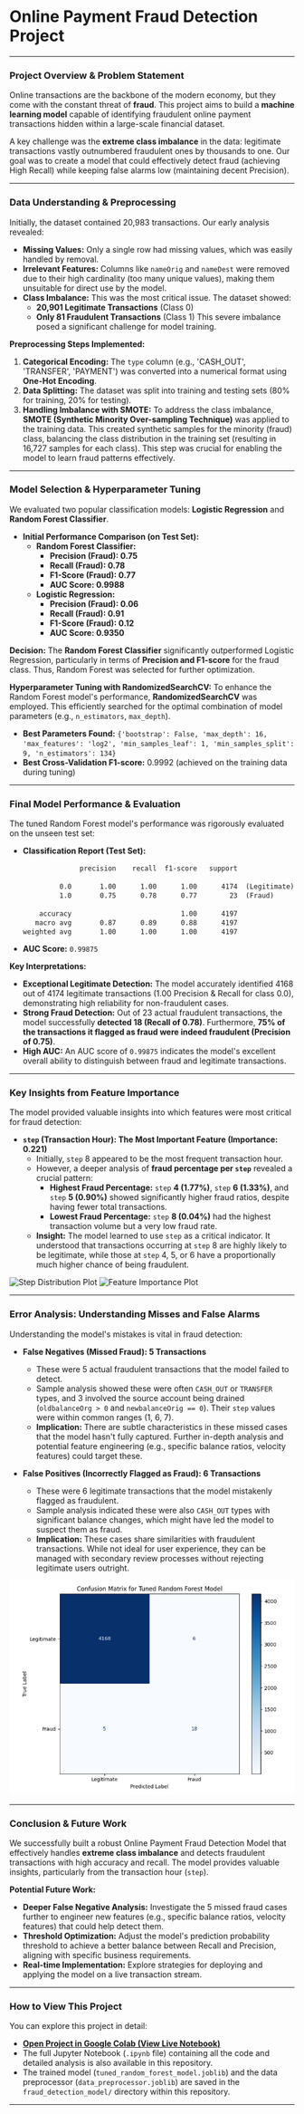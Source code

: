 # Online Payment Fraud Detection Project

---

### **Project Overview & Problem Statement**

Online transactions are the backbone of the modern economy, but they come with the constant threat of **fraud**. This project aims to build a **machine learning model** capable of identifying fraudulent online payment transactions hidden within a large-scale financial dataset.

A key challenge was the **extreme class imbalance** in the data: legitimate transactions vastly outnumbered fraudulent ones by thousands to one. Our goal was to create a model that could effectively detect fraud (achieving High Recall) while keeping false alarms low (maintaining decent Precision).

---

### **Data Understanding & Preprocessing**

Initially, the dataset contained 20,983 transactions. Our early analysis revealed:

* **Missing Values:** Only a single row had missing values, which was easily handled by removal.
* **Irrelevant Features:** Columns like `nameOrig` and `nameDest` were removed due to their high cardinality (too many unique values), making them unsuitable for direct use by the model.
* **Class Imbalance:** This was the most critical issue. The dataset showed:
    * **20,901 Legitimate Transactions** (Class 0)
    * **Only 81 Fraudulent Transactions** (Class 1)
    This severe imbalance posed a significant challenge for model training.

**Preprocessing Steps Implemented:**

1.  **Categorical Encoding:** The `type` column (e.g., 'CASH_OUT', 'TRANSFER', 'PAYMENT') was converted into a numerical format using **One-Hot Encoding**.
2.  **Data Splitting:** The dataset was split into training and testing sets (80% for training, 20% for testing).
3.  **Handling Imbalance with SMOTE:** To address the class imbalance, **SMOTE (Synthetic Minority Over-sampling Technique)** was applied to the training data. This created synthetic samples for the minority (fraud) class, balancing the class distribution in the training set (resulting in 16,727 samples for each class). This step was crucial for enabling the model to learn fraud patterns effectively.

---

### **Model Selection & Hyperparameter Tuning**

We evaluated two popular classification models: **Logistic Regression** and **Random Forest Classifier**.

* **Initial Performance Comparison (on Test Set):**
    * **Random Forest Classifier:**
        * **Precision (Fraud): 0.75**
        * **Recall (Fraud): 0.78**
        * **F1-Score (Fraud): 0.77**
        * **AUC Score: 0.9988**
    * **Logistic Regression:**
        * **Precision (Fraud): 0.06**
        * **Recall (Fraud): 0.91**
        * **F1-Score (Fraud): 0.12**
        * **AUC Score: 0.9350**

**Decision:** The **Random Forest Classifier** significantly outperformed Logistic Regression, particularly in terms of **Precision and F1-score** for the fraud class. Thus, Random Forest was selected for further optimization.

**Hyperparameter Tuning with RandomizedSearchCV:**
To enhance the Random Forest model's performance, **RandomizedSearchCV** was employed. This efficiently searched for the optimal combination of model parameters (e.g., `n_estimators`, `max_depth`).

* **Best Parameters Found:** `{'bootstrap': False, 'max_depth': 16, 'max_features': 'log2', 'min_samples_leaf': 1, 'min_samples_split': 9, 'n_estimators': 134}`
* **Best Cross-Validation F1-score:** 0.9992 (achieved on the training data during tuning)

---

### **Final Model Performance & Evaluation**

The tuned Random Forest model's performance was rigorously evaluated on the unseen test set:

* **Classification Report (Test Set):**
    ```
                  precision    recall  f1-score   support

             0.0       1.00      1.00      1.00      4174  (Legitimate)
             1.0       0.75      0.78      0.77        23  (Fraud)

        accuracy                           1.00      4197
       macro avg       0.87      0.89      0.88      4197
    weighted avg       1.00      1.00      1.00      4197
    ```
* **AUC Score:** `0.99875`

**Key Interpretations:**
* **Exceptional Legitimate Detection:** The model accurately identified 4168 out of 4174 legitimate transactions (1.00 Precision & Recall for class 0.0), demonstrating high reliability for non-fraudulent cases.
* **Strong Fraud Detection:** Out of 23 actual fraudulent transactions, the model successfully **detected 18 (Recall of 0.78)**. Furthermore, **75% of the transactions it flagged as fraud were indeed fraudulent (Precision of 0.75)**.
* **High AUC:** An AUC score of `0.99875` indicates the model's excellent overall ability to distinguish between fraud and legitimate transactions.

---

### **Key Insights from Feature Importance**

The model provided valuable insights into which features were most critical for fraud detection:

* **`step` (Transaction Hour): The Most Important Feature (Importance: 0.221)**
    * Initially, `step` 8 appeared to be the most frequent transaction hour.
    * However, a deeper analysis of **fraud percentage per `step`** revealed a crucial pattern:
        * **Highest Fraud Percentage:** `step` **4 (1.77%)**, `step` **6 (1.33%)**, and `step` **5 (0.90%)** showed significantly higher fraud ratios, despite having fewer total transactions.
        * **Lowest Fraud Percentage:** `step` **8 (0.04%)** had the highest transaction volume but a very low fraud rate.
    * **Insight:** The model learned to use `step` as a critical indicator. It understood that transactions occurring at `step` 8 are highly likely to be legitimate, while those at `step` 4, 5, or 6 have a proportionally much higher chance of being fraudulent.

![Step Distribution Plot](step_distribution.png)
![Feature Importance Plot](feature_importance.png)

---

### **Error Analysis: Understanding Misses and False Alarms**

Understanding the model's mistakes is vital in fraud detection:

* **False Negatives (Missed Fraud): 5 Transactions**
    * These were 5 actual fraudulent transactions that the model failed to detect.
    * Sample analysis showed these were often `CASH_OUT` or `TRANSFER` types, and 3 involved the source account being drained (`oldbalanceOrg > 0` and `newbalanceOrig == 0`). Their `step` values were within common ranges (1, 6, 7).
    * **Implication:** There are subtle characteristics in these missed cases that the model hasn't fully captured. Further in-depth analysis and potential feature engineering (e.g., specific balance ratios, velocity features) could target these.

* **False Positives (Incorrectly Flagged as Fraud): 6 Transactions**
    * These were 6 legitimate transactions that the model mistakenly flagged as fraudulent.
    * Sample analysis indicated these were also `CASH_OUT` types with significant balance changes, which might have led the model to suspect them as fraud.
    * **Implication:** These cases share similarities with fraudulent transactions. While not ideal for user experience, they can be managed with secondary review processes without rejecting legitimate users outright.

![Confusion Matrix Plot](confusion_matrix.png)

---

### **Conclusion & Future Work**

We successfully built a robust Online Payment Fraud Detection Model that effectively handles **extreme class imbalance** and detects fraudulent transactions with high accuracy and recall. The model provides valuable insights, particularly from the transaction hour (`step`).

**Potential Future Work:**

* **Deeper False Negative Analysis:** Investigate the 5 missed fraud cases further to engineer new features (e.g., specific balance ratios, velocity features) that could help detect them.
* **Threshold Optimization:** Adjust the model's prediction probability threshold to achieve a better balance between Recall and Precision, aligning with specific business requirements.
* **Real-time Implementation:** Explore strategies for deploying and applying the model on a live transaction stream.

---

### **How to View This Project**

You can explore this project in detail:

* **[Open Project in Google Colab (View Live Notebook)](https://colab.research.google.com/drive/1iRli6cCtNkoRdlN29Icdfo-3AQtbfzfi?usp=sharing)**   
* The full Jupyter Notebook (`.ipynb` file) containing all the code and detailed analysis is also available in this repository.
* The trained model (`tuned_random_forest_model.joblib`) and the data preprocessor (`data_preprocessor.joblib`) are saved in the `fraud_detection_model/` directory within this repository.

---
